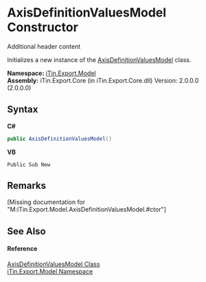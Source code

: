 # AxisDefinitionValuesModel Constructor 
Additional header content 

Initializes a new instance of the <a href="T_iTin_Export_Model_AxisDefinitionValuesModel">AxisDefinitionValuesModel</a> class.

**Namespace:**&nbsp;<a href="N_iTin_Export_Model">iTin.Export.Model</a><br />**Assembly:**&nbsp;iTin.Export.Core (in iTin.Export.Core.dll) Version: 2.0.0.0 (2.0.0.0)

## Syntax

**C#**<br />
``` C#
public AxisDefinitionValuesModel()
```

**VB**<br />
``` VB
Public Sub New
```


## Remarks
\[Missing <remarks> documentation for "M:iTin.Export.Model.AxisDefinitionValuesModel.#ctor"\]

## See Also


#### Reference
<a href="T_iTin_Export_Model_AxisDefinitionValuesModel">AxisDefinitionValuesModel Class</a><br /><a href="N_iTin_Export_Model">iTin.Export.Model Namespace</a><br />